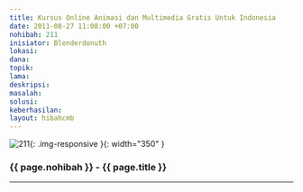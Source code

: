 ```yaml
---
title: Kursus Online Animasi dan Multimedia Gratis Untuk Indonesia
date: 2011-08-27 11:08:00 +07:00
nohibah: 211
inisiator: Blenderdonuth
lokasi: 
dana: 
topik: 
lama: 
deskripsi: 
masalah: 
solusi: 
keberhasilan: 
layout: hibahcmb
---
```


![211](/static/img/hibahcmb/211.png){: .img-responsive }{: width="350" }

### {{ page.nohibah }} - {{ page.title }}

---
